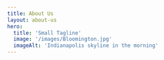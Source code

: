 ```yaml
---
title: About Us
layout: about-us
hero:
  title: 'Small Tagline'
  image: '/images/Bloomington.jpg'
  imageAlt: 'Indianapolis skyline in the morning'
---
```

